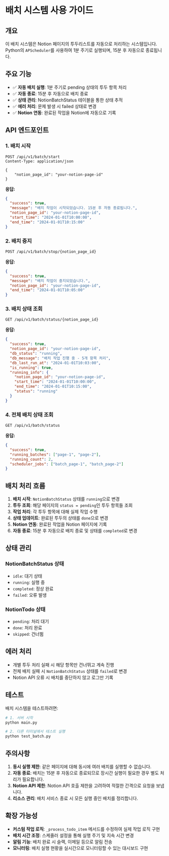 # 배치 시스템 사용 가이드

## 개요

이 배치 시스템은 Notion 페이지의 투두리스트를 자동으로 처리하는 시스템입니다. Python의 `APScheduler`를 사용하여 1분 주기로 실행되며, 15분 후 자동으로 종료됩니다.

## 주요 기능

- ✅ **자동 배치 실행**: 1분 주기로 pending 상태의 투두 항목 처리
- ✅ **자동 종료**: 15분 후 자동으로 배치 종료
- ✅ **상태 관리**: NotionBatchStatus 테이블을 통한 상태 추적
- ✅ **에러 처리**: 문제 발생 시 failed 상태로 변경
- ✅ **Notion 연동**: 완료된 작업을 Notion에 자동으로 기록

## API 엔드포인트

### 1. 배치 시작

```http
POST /api/v1/batch/start
Content-Type: application/json

{
    "notion_page_id": "your-notion-page-id"
}
```

**응답:**

```json
{
  "success": true,
  "message": "배치 작업이 시작되었습니다. 15분 후 자동 종료됩니다.",
  "notion_page_id": "your-notion-page-id",
  "start_time": "2024-01-01T10:00:00",
  "end_time": "2024-01-01T10:15:00"
}
```

### 2. 배치 중지

```http
POST /api/v1/batch/stop/{notion_page_id}
```

**응답:**

```json
{
  "success": true,
  "message": "배치 작업이 중지되었습니다.",
  "notion_page_id": "your-notion-page-id",
  "end_time": "2024-01-01T10:05:00"
}
```

### 3. 배치 상태 조회

```http
GET /api/v1/batch/status/{notion_page_id}
```

**응답:**

```json
{
  "success": true,
  "notion_page_id": "your-notion-page-id",
  "db_status": "running",
  "db_message": "배치 작업 진행 중 - 5개 항목 처리",
  "db_last_run_at": "2024-01-01T10:03:00",
  "is_running": true,
  "running_info": {
    "notion_page_id": "your-notion-page-id",
    "start_time": "2024-01-01T10:00:00",
    "end_time": "2024-01-01T10:15:00",
    "status": "running"
  }
}
```

### 4. 전체 배치 상태 조회

```http
GET /api/v1/batch/status
```

**응답:**

```json
{
  "success": true,
  "running_batches": ["page-1", "page-2"],
  "running_count": 2,
  "scheduler_jobs": ["batch_page-1", "batch_page-2"]
}
```

## 배치 처리 흐름

1. **배치 시작**: `NotionBatchStatus` 상태를 `running`으로 변경
2. **투두 조회**: 해당 페이지의 `status = pending`인 투두 항목들 조회
3. **작업 처리**: 각 투두 항목에 대해 실제 작업 수행
4. **상태 업데이트**: 완료된 투두의 상태를 `done`으로 변경
5. **Notion 연동**: 완료된 작업을 Notion 페이지에 기록
6. **자동 종료**: 15분 후 자동으로 배치 종료 및 상태를 `completed`로 변경

## 상태 관리

### NotionBatchStatus 상태

- `idle`: 대기 상태
- `running`: 실행 중
- `completed`: 정상 완료
- `failed`: 오류 발생

### NotionTodo 상태

- `pending`: 처리 대기
- `done`: 처리 완료
- `skipped`: 건너뜀

## 에러 처리

- 개별 투두 처리 실패 시 해당 항목만 건너뛰고 계속 진행
- 전체 배치 실패 시 `NotionBatchStatus` 상태를 `failed`로 변경
- Notion API 오류 시 배치를 중단하지 않고 로그만 기록

## 테스트

배치 시스템을 테스트하려면:

```bash
# 1. 서버 시작
python main.py

# 2. 다른 터미널에서 테스트 실행
python test_batch.py
```

## 주의사항

1. **동시 실행 제한**: 같은 페이지에 대해 동시에 여러 배치를 실행할 수 없습니다.
2. **자동 종료**: 배치는 15분 후 자동으로 종료되므로 장시간 실행이 필요한 경우 별도 처리가 필요합니다.
3. **Notion API 제한**: Notion API 호출 제한을 고려하여 적절한 간격으로 요청을 보냅니다.
4. **리소스 관리**: 배치 서비스 종료 시 모든 실행 중인 배치를 정리합니다.

## 확장 가능성

- **커스텀 작업 로직**: `_process_todo_item` 메서드를 수정하여 실제 작업 로직 구현
- **배치 시간 조정**: 스케줄러 설정을 통해 실행 주기 및 지속 시간 변경
- **알림 기능**: 배치 완료 시 슬랙, 이메일 등으로 알림 전송
- **모니터링**: 배치 실행 현황을 실시간으로 모니터링할 수 있는 대시보드 구현
